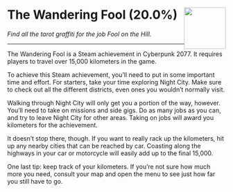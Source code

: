 # The Wandering Fool (20.0%) <img style="float: right;" src="https://cdn.cloudflare.steamstatic.com/steamcommunity/public/images/apps/1091500/5fe10094d667c5f6da21589aad5c8ebd07f0e78b.jpg" width="96" height="96">

_Find all the tarot graffiti for the job Fool on the Hill._

---

The Wandering Fool is a Steam achievement in Cyberpunk 2077. It requires players to travel over 15,000 kilometers in the game.

To achieve this Steam achievement, you’ll need to put in some important time and effort. For starters, take your time exploring Night City. Make sure to check out all the different districts, even ones you wouldn’t normally visit.

Walking through Night City will only get you a portion of the way, however. You’ll need to take on missions and side gigs. Do as many jobs as you can, and try to leave Night City for other areas. Taking on jobs will award you kilometers for the achievement.

It doesn’t stop there, though. If you want to really rack up the kilometers, hit up any nearby cities that can be reached by car. Coasting along the highways in your car or motorcycle will easily add up to the final 15,000.

One last tip: keep track of your kilometers. If you’re not sure how much more you need, consult your map and open the menu to see just how far you still have to go.